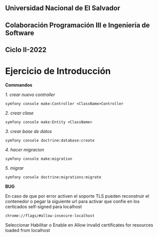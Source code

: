 Universidad Nacional de El Salvador
-----------------------------------
Colaboración Programación III e Ingeniería de Software
------------------------------------------------------
Ciclo II-2022
-------------
Ejercicio de Introducción 
=========================
**Commandos**

*1. crear nuevo controller*
```
symfony console make:Controller <ClassName>Controller
```

*2. crear clase*
```
symfony console make:Entity <ClassName>
```

*3. crear base de datos*
```
symfony console doctrine:database:create
```
*4. hacer migracion*
```
symfony console make:migration
```
*5. migrar*
```
symfony console doctrine:migrations:migrate
```
**BUG**

En caso de que por error activen el soporte TLS pueden reconstruir el contenedor o pegar la siguiente url
para activar que confie en los certicados self-signed para localhost
```
chrome://flags/#allow-insecure-localhost
```
Seleccionar Habilitar o Enable en Allow invalid certificates for resources loaded from localhost